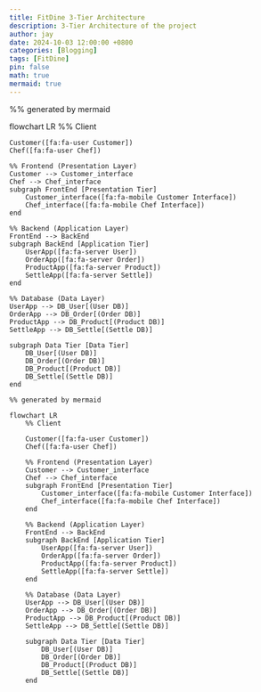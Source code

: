 ```yaml
---
title: FitDine 3-Tier Architecture
description: 3-Tier Architecture of the project
author: jay
date: 2024-10-03 12:00:00 +0800
categories: [Blogging]
tags: [FitDine]
pin: false
math: true
mermaid: true
---
```


<div class="mermaid">
%% generated by mermaid

flowchart LR
%% Client

    Customer([fa:fa-user Customer])
    Chef([fa:fa-user Chef])
    
    %% Frontend (Presentation Layer)
    Customer --> Customer_interface
    Chef --> Chef_interface
    subgraph FrontEnd [Presentation Tier]
        Customer_interface([fa:fa-mobile Customer Interface])
        Chef_interface([fa:fa-mobile Chef Interface])
    end

    %% Backend (Application Layer)
    FrontEnd --> BackEnd
    subgraph BackEnd [Application Tier]
        UserApp([fa:fa-server User])
        OrderApp([fa:fa-server Order])
        ProductApp([fa:fa-server Product])
        SettleApp([fa:fa-server Settle])
    end

    %% Database (Data Layer)
    UserApp --> DB_User[(User DB)]
    OrderApp --> DB_Order[(Order DB)]
    ProductApp --> DB_Product[(Product DB)]
    SettleApp --> DB_Settle[(Settle DB)]

    subgraph Data Tier [Data Tier]
        DB_User[(User DB)]
        DB_Order[(Order DB)]
        DB_Product[(Product DB)]
        DB_Settle[(Settle DB)]
    end
</div>

```
%% generated by mermaid

flowchart LR
    %% Client

    Customer([fa:fa-user Customer])
    Chef([fa:fa-user Chef])
    
    %% Frontend (Presentation Layer)
    Customer --> Customer_interface
    Chef --> Chef_interface
    subgraph FrontEnd [Presentation Tier]
        Customer_interface([fa:fa-mobile Customer Interface])
        Chef_interface([fa:fa-mobile Chef Interface])
    end

    %% Backend (Application Layer)
    FrontEnd --> BackEnd
    subgraph BackEnd [Application Tier]
        UserApp([fa:fa-server User])
        OrderApp([fa:fa-server Order])
        ProductApp([fa:fa-server Product])
        SettleApp([fa:fa-server Settle])
    end

    %% Database (Data Layer)
    UserApp --> DB_User[(User DB)]
    OrderApp --> DB_Order[(Order DB)]
    ProductApp --> DB_Product[(Product DB)]
    SettleApp --> DB_Settle[(Settle DB)]

    subgraph Data Tier [Data Tier]
        DB_User[(User DB)]
        DB_Order[(Order DB)]
        DB_Product[(Product DB)]
        DB_Settle[(Settle DB)]
    end
```
